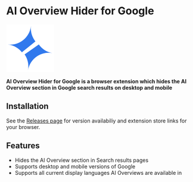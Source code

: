 # AI Overview Hider for Google

![](icons/icon128.png)

**AI Overview Hider for Google is a browser extension which hides the AI Overview section in Google search results on desktop and mobile**

## Installation

See the [Releases page](https://github.com/insin/ai-overview-hider-for-google/releases) for version availabiliy and extension store links for your browser.

## Features

- Hides the AI Overview section in Search results pages
- Supports desktop and mobile versions of Google
- Supports all current display languages AI Overviews are available in